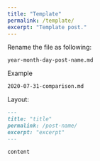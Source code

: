```yaml
---
title: "Template"
permalink: /template/
excerpt: "Template post."
---
```


Rename the file as following:

```year-month-day-post-name.md```

Example

```2020-07-31-comparison.md```


Layout:

```md
---
title: "title"
permalink: /post-name/
excerpt: "excerpt"
---

content
```